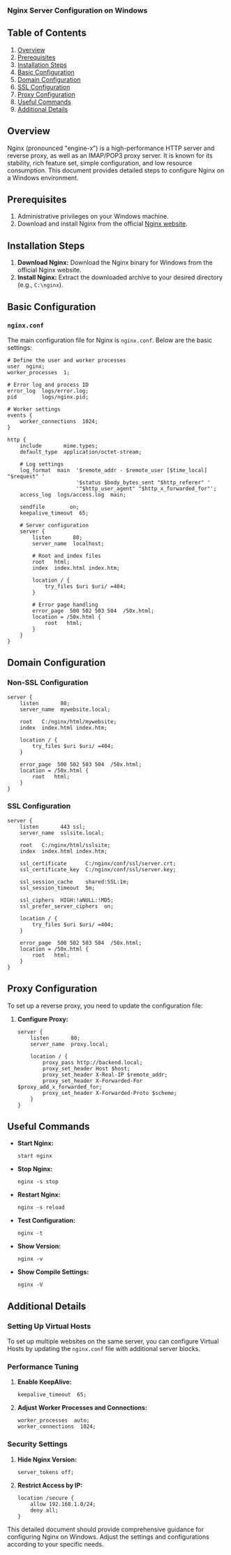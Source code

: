 ### Nginx Server Configuration on Windows

## Table of Contents
1. [Overview](#overview)
2. [Prerequisites](#prerequisites)
3. [Installation Steps](#installation-steps)
4. [Basic Configuration](#basic-configuration)
5. [Domain Configuration](#domain-configuration)
6. [SSL Configuration](#ssl-configuration)
7. [Proxy Configuration](#proxy-configuration)
8. [Useful Commands](#useful-commands)
9. [Additional Details](#additional-details)

## Overview
Nginx (pronounced "engine-x") is a high-performance HTTP server and reverse proxy, as well as an IMAP/POP3 proxy server. It is known for its stability, rich feature set, simple configuration, and low resource consumption. This document provides detailed steps to configure Nginx on a Windows environment.

## Prerequisites
1. Administrative privileges on your Windows machine.
2. Download and install Nginx from the official [Nginx website](https://nginx.org/en/download.html).

## Installation Steps
1. **Download Nginx:** Download the Nginx binary for Windows from the official Nginx website.
2. **Install Nginx:** Extract the downloaded archive to your desired directory (e.g., `C:\nginx`).

## Basic Configuration
### `nginx.conf`
The main configuration file for Nginx is `nginx.conf`. Below are the basic settings:

```nginx
# Define the user and worker processes
user  nginx;
worker_processes  1;

# Error log and process ID
error_log  logs/error.log;
pid        logs/nginx.pid;

# Worker settings
events {
    worker_connections  1024;
}

http {
    include       mime.types;
    default_type  application/octet-stream;

    # Log settings
    log_format  main  '$remote_addr - $remote_user [$time_local] "$request" '
                      '$status $body_bytes_sent "$http_referer" '
                      '"$http_user_agent" "$http_x_forwarded_for"';
    access_log  logs/access.log  main;

    sendfile        on;
    keepalive_timeout  65;

    # Server configuration
    server {
        listen       80;
        server_name  localhost;

        # Root and index files
        root   html;
        index  index.html index.htm;

        location / {
            try_files $uri $uri/ =404;
        }

        # Error page handling
        error_page  500 502 503 504  /50x.html;
        location = /50x.html {
            root   html;
        }
    }
}
```

## Domain Configuration
### Non-SSL Configuration

```nginx
server {
    listen       80;
    server_name  mywebsite.local;

    root   C:/nginx/html/mywebsite;
    index  index.html index.htm;

    location / {
        try_files $uri $uri/ =404;
    }

    error_page  500 502 503 504  /50x.html;
    location = /50x.html {
        root   html;
    }
}
```

### SSL Configuration

```nginx
server {
    listen       443 ssl;
    server_name  sslsite.local;

    root   C:/nginx/html/sslsite;
    index  index.html index.htm;

    ssl_certificate      C:/nginx/conf/ssl/server.crt;
    ssl_certificate_key  C:/nginx/conf/ssl/server.key;

    ssl_session_cache    shared:SSL:1m;
    ssl_session_timeout  5m;

    ssl_ciphers  HIGH:!aNULL:!MD5;
    ssl_prefer_server_ciphers  on;

    location / {
        try_files $uri $uri/ =404;
    }

    error_page  500 502 503 504  /50x.html;
    location = /50x.html {
        root   html;
    }
}
```

## Proxy Configuration
To set up a reverse proxy, you need to update the configuration file:

1. **Configure Proxy:**
    ```nginx
    server {
        listen       80;
        server_name  proxy.local;

        location / {
            proxy_pass http://backend.local;
            proxy_set_header Host $host;
            proxy_set_header X-Real-IP $remote_addr;
            proxy_set_header X-Forwarded-For $proxy_add_x_forwarded_for;
            proxy_set_header X-Forwarded-Proto $scheme;
        }
    }
    ```

## Useful Commands
- **Start Nginx:**
  ```shell
  start nginx
  ```
- **Stop Nginx:**
  ```shell
  nginx -s stop
  ```
- **Restart Nginx:**
  ```shell
  nginx -s reload
  ```
- **Test Configuration:**
  ```shell
  nginx -t
  ```
- **Show Version:**
  ```shell
  nginx -v
  ```
- **Show Compile Settings:**
  ```shell
  nginx -V
  ```

## Additional Details
### Setting Up Virtual Hosts
To set up multiple websites on the same server, you can configure Virtual Hosts by updating the `nginx.conf` file with additional server blocks.

### Performance Tuning
1. **Enable KeepAlive:**
    ```nginx
    keepalive_timeout  65;
    ```
2. **Adjust Worker Processes and Connections:**
    ```nginx
    worker_processes  auto;
    worker_connections  1024;
    ```

### Security Settings
1. **Hide Nginx Version:**
    ```nginx
    server_tokens off;
    ```
2. **Restrict Access by IP:**
    ```nginx
    location /secure {
        allow 192.168.1.0/24;
        deny all;
    }
    ```

This detailed document should provide comprehensive guidance for configuring Nginx on Windows. Adjust the settings and configurations according to your specific needs.
